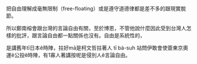 把自由理解成毫無限制（free-floating）或是遵守道德律都是差不多的跟現實脫節。

所以鄭南榕會跟台灣的言論自由有關，至於博恩，不管他說什麼因此受到台灣人怎樣的批評，跟言論自由都一點關係也沒有。自由是系統性的，

是講舊年tī日本ê時陣，拄好mā是柯文哲拄著人 tī bà-suh 站問伊敢會使簽東京奧運ê公投ê時陣，有1寡人著講按呢是侵別人ê言論自由。
